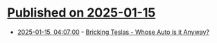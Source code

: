 # [Published on 2025-01-15](index.md)

* [2025-01-15, 04:07:00](https://soylentnews.org/article.pl?sid=25/01/13/1928254&from=rss) - [Bricking Teslas - Whose Auto is it Anyway?](https://soylentnews.org/article.pl?sid=25/01/13/1928254&from=rss)
